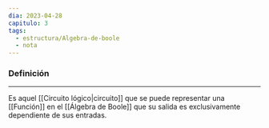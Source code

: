 ```yaml
---
dia: 2023-04-28
capitulo: 3
tags:
  - estructura/Algebra-de-boole
  - nota
---
```

### Definición
---
Es aquel [[Circuito lógico|circuito]] que se puede representar una [[Función]] en el [[Álgebra de Boole]] que su salida es exclusivamente dependiente de sus entradas.